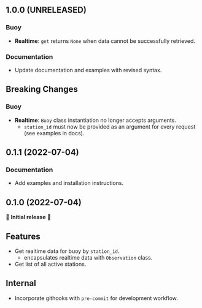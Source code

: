 ## 1.0.0 (UNRELEASED)

### Buoy

- **Realtime**: `get` returns `None` when data cannot be successfully retrieved.

### Documentation

- Update documentation and examples with revised syntax.

## Breaking Changes

### Buoy

- **Realtime**: `Buoy` class instantiation no longer accepts arguments.
  - `station_id` must now be provided as an argument for every request (see examples in docs).

## 0.1.1 (2022-07-04)

### Documentation

- Add examples and installation instructions.

## 0.1.0 (2022-07-04)

🎉 **Initial release** 🎉

## Features

- Get realtime data for buoy by `station_id`.
  - encapsulates realtime data with `Observation` class.
- Get list of all active stations.

## Internal

- Incorporate githooks with `pre-commit` for development workflow.
